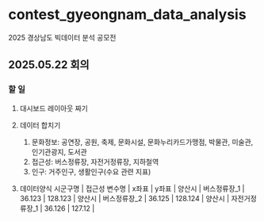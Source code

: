# contest_gyeongnam_data_analysis
2025 경상남도 빅데이터 분석 공모전


## 2025.05.22 회의
### 할 일
1. 대시보드 레이아웃 짜기
2. 데이터 합치기
   1. 문화정보: 공연장, 공원, 축제, 문화시설, 문화누리카드가맹점, 박물관, 미술관, 인기관광지, 도서관
   2. 접근성: 버스정류장, 자전거정류장, 지하철역
   3. 인구: 거주인구, 생활인구(수요 관련 지표)

3. 데이터양식
시군구명 | 접근성 변수명 | x좌표 | y좌표 |
양산시 | 버스정류장_1 | 36.123 | 128.123 |
양산시 | 버스정류장_2 | 36.125 | 128.124 |
양산시 | 자전거정류장_1 | 36.126 | 127.12 |
